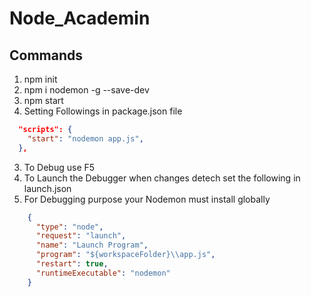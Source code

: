 # Node_Academin
## Commands
1. npm init
2. npm i nodemon -g --save-dev
3. npm start
4. Setting Followings in package.json file
```json
  "scripts": {
    "start": "nodemon app.js",
  },
```
3. To Debug use F5
4. To Launch the Debugger when changes detech set the following in launch.json
5. For Debugging purpose your Nodemon must install globally
```json
    {
      "type": "node",
      "request": "launch",
      "name": "Launch Program",
      "program": "${workspaceFolder}\\app.js",
      "restart": true,
      "runtimeExecutable": "nodemon"
    }
```